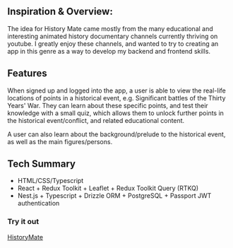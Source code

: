 ## Inspiration & Overview:

The idea for History Mate came mostly from the many educational and interesting animated history documentary channels currently thriving on youtube. I greatly enjoy these channels, and wanted to try to creating an app in this genre as a way to develop my backend and frontend skills.

## Features

When signed up and logged into the app, a user is able to view the real-life locations of points in a historical event, e.g. Significant battles of the Thirty Years' War. They can learn about these specific points, and test their knowledge with a small quiz, which allows them to unlock further points in the historical event/conflict, and related educational content. 

A user can also learn about the background/prelude to the historical event, as well as the main figures/persons.

## Tech Summary
- HTML/CSS/Typescript
- React + Redux Toolkit + Leaflet + Redux Toolkit Query (RTKQ)
- Nest.js + Typescript + Drizzle ORM + PostgreSQL + Passport JWT authentication

### Try it out
[HistoryMate](https://history-mate.netlify.app)
